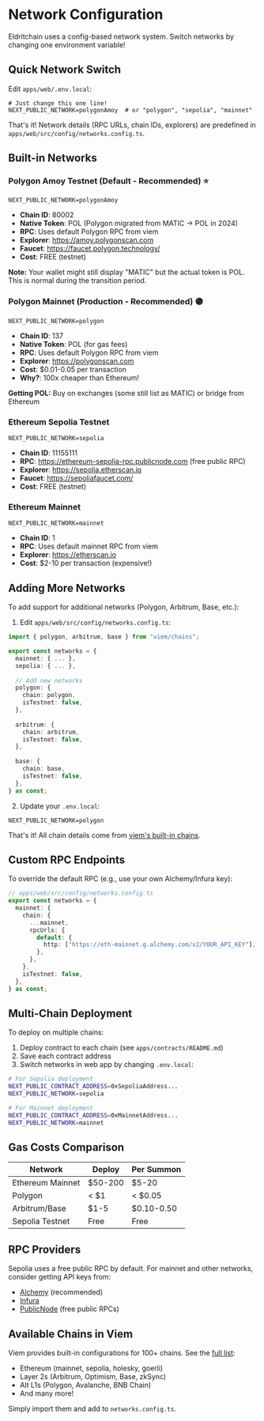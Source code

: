 # Network Configuration

Eldritchain uses a config-based network system. Switch networks by changing one environment variable!

## Quick Network Switch

Edit `apps/web/.env.local`:

```env
# Just change this one line!
NEXT_PUBLIC_NETWORK=polygonAmoy  # or "polygon", "sepolia", "mainnet"
```

That's it! Network details (RPC URLs, chain IDs, explorers) are predefined in `apps/web/src/config/networks.config.ts`.

## Built-in Networks

### Polygon Amoy Testnet (Default - Recommended) ⭐

```env
NEXT_PUBLIC_NETWORK=polygonAmoy
```

- **Chain ID**: 80002
- **Native Token**: POL (Polygon migrated from MATIC → POL in 2024)
- **RPC**: Uses default Polygon RPC from viem
- **Explorer**: https://amoy.polygonscan.com
- **Faucet**: https://faucet.polygon.technology/
- **Cost**: FREE (testnet)

**Note:** Your wallet might still display "MATIC" but the actual token is POL. This is normal during the transition period.

### Polygon Mainnet (Production - Recommended) 🟣

```env
NEXT_PUBLIC_NETWORK=polygon
```

- **Chain ID**: 137
- **Native Token**: POL (for gas fees)
- **RPC**: Uses default Polygon RPC from viem
- **Explorer**: https://polygonscan.com
- **Cost**: $0.01-0.05 per transaction
- **Why?**: 100x cheaper than Ethereum!

**Getting POL:** Buy on exchanges (some still list as MATIC) or bridge from Ethereum

### Ethereum Sepolia Testnet

```env
NEXT_PUBLIC_NETWORK=sepolia
```

- **Chain ID**: 11155111
- **RPC**: https://ethereum-sepolia-rpc.publicnode.com (free public RPC)
- **Explorer**: https://sepolia.etherscan.io
- **Faucet**: https://sepoliafaucet.com/
- **Cost**: FREE (testnet)

### Ethereum Mainnet

```env
NEXT_PUBLIC_NETWORK=mainnet
```

- **Chain ID**: 1
- **RPC**: Uses default mainnet RPC from viem
- **Explorer**: https://etherscan.io
- **Cost**: $2-10 per transaction (expensive!)

## Adding More Networks

To add support for additional networks (Polygon, Arbitrum, Base, etc.):

1. Edit `apps/web/src/config/networks.config.ts`:

```typescript
import { polygon, arbitrum, base } from "viem/chains";

export const networks = {
  mainnet: { ... },
  sepolia: { ... },
  
  // Add new networks
  polygon: {
    chain: polygon,
    isTestnet: false,
  },
  
  arbitrum: {
    chain: arbitrum,
    isTestnet: false,
  },
  
  base: {
    chain: base,
    isTestnet: false,
  },
} as const;
```

2. Update your `.env.local`:

```env
NEXT_PUBLIC_NETWORK=polygon
```

That's it! All chain details come from [viem's built-in chains](https://viem.sh/docs/chains/introduction.html).

## Custom RPC Endpoints

To override the default RPC (e.g., use your own Alchemy/Infura key):

```typescript
// apps/web/src/config/networks.config.ts
export const networks = {
  mainnet: {
    chain: {
      ...mainnet,
      rpcUrls: {
        default: {
          http: ["https://eth-mainnet.g.alchemy.com/v2/YOUR_API_KEY"],
        },
      },
    },
    isTestnet: false,
  },
} as const;
```

## Multi-Chain Deployment

To deploy on multiple chains:

1. Deploy contract to each chain (see `apps/contracts/README.md`)
2. Save each contract address
3. Switch networks in web app by changing `.env.local`:

```bash
# For Sepolia deployment
NEXT_PUBLIC_CONTRACT_ADDRESS=0xSepoliaAddress...
NEXT_PUBLIC_NETWORK=sepolia

# For Mainnet deployment
NEXT_PUBLIC_CONTRACT_ADDRESS=0xMainnetAddress...
NEXT_PUBLIC_NETWORK=mainnet
```

## Gas Costs Comparison

| Network          | Deploy  | Per Summon |
| ---------------- | ------- | ---------- |
| Ethereum Mainnet | $50-200 | $5-20      |
| Polygon          | < $1    | < $0.05    |
| Arbitrum/Base    | $1-5    | $0.10-0.50 |
| Sepolia Testnet  | Free    | Free       |

## RPC Providers

Sepolia uses a free public RPC by default. For mainnet and other networks, consider getting API keys from:

- [Alchemy](https://www.alchemy.com/) (recommended)
- [Infura](https://infura.io/)
- [PublicNode](https://ethereum-sepolia-rpc.publicnode.com) (free public RPCs)

## Available Chains in Viem

Viem provides built-in configurations for 100+ chains. See the [full list](https://viem.sh/docs/chains/introduction.html):

- Ethereum (mainnet, sepolia, holesky, goerli)
- Layer 2s (Arbitrum, Optimism, Base, zkSync)
- Alt L1s (Polygon, Avalanche, BNB Chain)
- And many more!

Simply import them and add to `networks.config.ts`.
